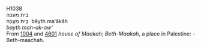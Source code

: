 H1038  
בּית מעכה  
בֵּיתּ מַעֲכָה ‎ bêyth ma‛ăkâh  
*bayth* *mah-ak-aw‘*  
From [1004](h1004) and [4601](h4601) *house* *of* *Maakah*;
*Beth-Maakah*, a place in Palestine: - Beth-maachah.  
